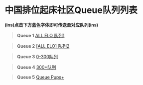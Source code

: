 # 中国排位起床社区Queue队列列表
**(ins)点击下方蓝色字体即可传送至对应队列(ins)**

> **Queue 1**
[ALL ELO 队列1](https://kook.top/zYaNph)

> **Queue 2**
[ [ALL ELO] 队列2](https://kook.top/eFWdAN)

> **Queue 3**
[0-300队列](https://kook.top/rBOvkx)

> **Queue 4**
[300+队列](https://kook.top/NySsNQ)

> **Queue 5**
[Queue Pups+](https://kook.top/rZT7Ct)

